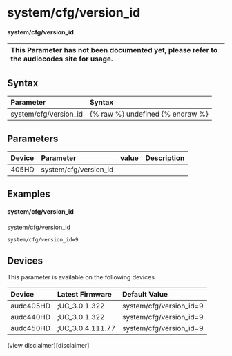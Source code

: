 ﻿---
description: system/cfg/version_id
search: false
---

# system/cfg/version_id

#### system/cfg/version_id


| This Parameter has not been documented yet, please refer to the audiocodes site for usage.  |
| :--- |

## Syntax
| Parameter | Syntax |
| :--- | :--- |
|system/cfg/version_id | {% raw %} undefined {% endraw %} |

## Parameters
|Device|Parameter|value|Description|
|:---|:---|:---|:---|
| 405HD | system/cfg/version_id |  |  |

## Examples
#### system/cfg/version_id

system/cfg/version_id

```
system/cfg/version_id=9
```

## Devices
This parameter is available on the following devices

| Device | Latest Firmware | Default Value |
|:---|:---|:---|
| audc405HD | ;UC_3.0.1.322 | system/cfg/version_id=9 
| audc440HD | ;UC_3.0.1.322 | system/cfg/version_id=9 
| audc450HD | ;UC_3.0.4.111.77 | system/cfg/version_id=9 

(view disclaimer)[disclaimer]
